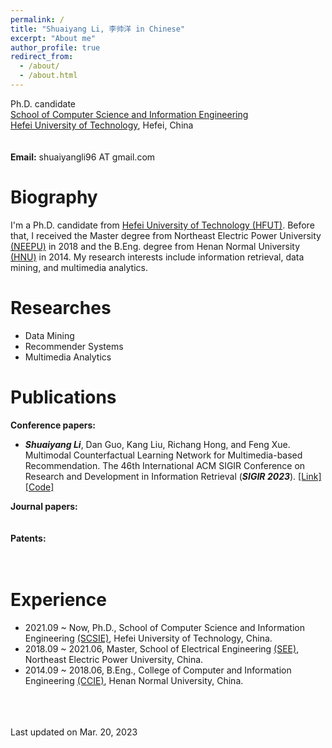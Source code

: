 ```yaml
---
permalink: /
title: "Shuaiyang Li, 李帅洋 in Chinese"
excerpt: "About me"
author_profile: true
redirect_from: 
  - /about/
  - /about.html
---
```


Ph.D. candidate  <br>
[School of Computer Science and Information Engineering](http://ci.hfut.edu.cn/) <br>
[Hefei University of Technology](http://www.hfut.edu.cn/), Hefei, China <br>
<br>
<br>
**Email:** shuaiyangli96 AT gmail.com  <br>

Biography
======
I'm a Ph.D. candidate from [Hefei University of Technology (HFUT)](http://www.hfut.edu.cn/). Before that, I received the Master degree from Northeast Electric Power University [(NEEPU)](http://www.neepu.edu.cn/) in 2018 and the B.Eng. degree from Henan Normal University [(HNU)](https://www.htu.edu.cn/) in 2014. My research interests include information retrieval, data mining, and multimedia analytics.

Researches
======
- Data Mining
- Recommender Systems
- Multimedia Analytics

Publications
======
**Conference papers:** <br>
- **_Shuaiyang Li_**, Dan Guo, Kang Liu, Richang Hong, and Feng Xue. Multimodal Counterfactual Learning Network for Multimedia-based Recommendation. The 46th International ACM SIGIR Conference on Research and Development in Information Retrieval (**_SIGIR 2023_**). [[Link]](https://dl.acm.org/doi/10.1145/3539618.3591739)[[Code]](https://github.com/shuaiyangli/MCLN)

**Journal papers:** <br>
<br>
<br>
**Patents:** <br>
<br>
<br>

Experience
======
- 2021.09 ~ Now, Ph.D., School of Computer Science and Information Engineering [(SCSIE)](http://ci.hfut.edu.cn/), Hefei University of Technology, China.
- 2018.09 ~ 2021.06, Master, School of Electrical Engineering [(SEE)](https://ee.neepu.edu.cn/), Northeast Electric Power University, China.
- 2014.09 ~ 2018.06, B.Eng., College of Computer and Information Engineering [(CCIE)](https://www.htu.edu.cn/cs/main.htm), Henan Normal University, China.<br>
<br>
<br>
<br>
Last updated on Mar. 20, 2023
